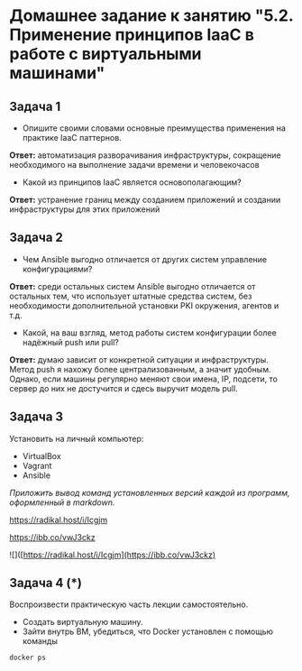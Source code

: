 
# Домашнее задание к занятию "5.2. Применение принципов IaaC в работе с виртуальными машинами"


## Задача 1

- Опишите своими словами основные преимущества применения на практике IaaC паттернов.

**Ответ:** автоматизация разворачивания инфраструктуры, сокращение необходимого на выполнение задачи времени и человекочасов

- Какой из принципов IaaC является основополагающим?

**Ответ:** устранение границ между созданием приложений и создании инфраструктуры для этих приложений

## Задача 2

- Чем Ansible выгодно отличается от других систем управление конфигурациями?

**Ответ:** среди остальных систем Ansible выгодно отличается от остальных тем, что использует штатные средства систем, без необходимости дополнительной установки PKI окружения, агентов и т.д.

- Какой, на ваш взгляд, метод работы систем конфигурации более надёжный push или pull?

**Ответ:** думаю зависит от конкретной ситуации и инфраструктуры. Метод push я нахожу более централизованным, а значит удобным. Однако, если машины регулярно меняют свои имена, IP, подсети, то сервер до них не достучится и сдесь выручит модель pull.

## Задача 3

Установить на личный компьютер:

- VirtualBox
- Vagrant
- Ansible

*Приложить вывод команд установленных версий каждой из программ, оформленный в markdown.*

https://radikal.host/i/Icgjm

https://ibb.co/vwJ3ckz

![]([https://radikal.host/i/Icgjm](https://ibb.co/vwJ3ckz)

## Задача 4 (*)

Воспроизвести практическую часть лекции самостоятельно.

- Создать виртуальную машину.
- Зайти внутрь ВМ, убедиться, что Docker установлен с помощью команды
```
docker ps
```
